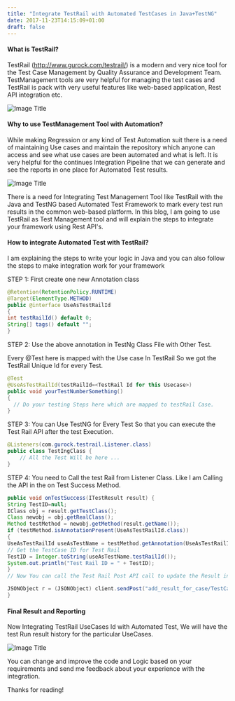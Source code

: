 ```yaml
---
title: "Integrate TestRail with Automated TestCases in Java+TestNG"
date: 2017-11-23T14:15:09+01:00
draft: false
---
```


#### What is TestRail?
TestRail (http://www.gurock.com/testrail/) is a modern and very nice tool for the Test Case Management by Quality Assurance and Development Team.
TestManagement tools are very helpful for managing the test cases and TestRail is pack with very useful features like web-based application, Rest API integration etc.

![Image Title](https://pgaria.github.io/realAutomation/img/testRail/TestRailReport.png)

#### Why to use TestManagement Tool with Automation?
While making Regression or any kind of Test Automation suit there is a need of maintaining Use cases and maintain the repository which anyone can access and see what use cases are been automated and what is left. It is very helpful for the continues Integration Pipeline that we can generate and see the reports in one place for Automated Test results.

![Image Title](https://pgaria.github.io/realAutomation/img/testRail/TestCaseResult.png)

There is a need for Integrating Test Management Tool like TestRail with the Java and TestNG based Automated Test Framework to mark every test run results in the common web-based platform.
In this blog, I am going to use TestRail as Test Management tool and will explain the steps to integrate your framework using Rest API's.

#### How to integrate Automated Test with TestRail?
I am explaining the steps to write your logic in Java and you can also follow the steps to make integration work for your framework

STEP 1: First create one new Annotation class 
```java
@Retention(RetentionPolicy.RUNTIME)
@Target(ElementType.METHOD)
public @interface UseAsTestRailId
{
int testRailId() default 0;
String[] tags() default "";
}
```
STEP 2: Use the above annotation in TestNg Class File with Other Test.

Every @Test here is mapped with the Use case In TestRail So we got the TestRail Unique Id for every Test.
```java
@Test
@UseAsTestRailId(testRailId=<TestRail Id for this Usecase>)
public void yourTestNumberSomething()
{
  // Do your testing Steps here which are mapped to testRail Case.
}
```
STEP 3: You can Use TestNG for Every Test So that you can execute the Test Rail API after the test Execution.
```java
@Listeners(com.gurock.testrail.Listener.class)
public class TestIngClass {
    // All the Test Will be here ...
}
```
STEP 4: You need to Call the test Rail from Listener Class. Like I am Calling the API in the on Test Success Method.
```java
public void onTestSuccess(ITestResult result) {
String TestID=null;
IClass obj = result.getTestClass();
Class newobj = obj.getRealClass();
Method testMethod = newobj.getMethod(result.getName());
if (testMethod.isAnnotationPresent(UseAsTestRailId.class)) 
{
UseAsTestRailId useAsTestName = testMethod.getAnnotation(UseAsTestRailId.class);
// Get the TestCase ID for Test Rail
TestID = Integer.toString(useAsTestName.testRailId());
System.out.println("Test Rail ID = " + TestID);
}
// Now You can call the Test Rail Post API call to update the Result in Test Rail Based on the Test Run Id and TestCase ID.

JSONObject r = (JSONObject) client.sendPost("add_result_for_case/TestCaseID/TestRunID", data);
}
```
#### Final Result and Reporting
Now Integrating TestRail UseCases Id with Automated Test, We will have the test Run result history for the particular UseCases.

![Image Title](https://pgaria.github.io/realAutomation/img/testRail/TestRailUseCaseReport.png)  

You can change and improve the code and Logic based on your requirements and send me feedback about your experience with the integration.

Thanks for reading!
